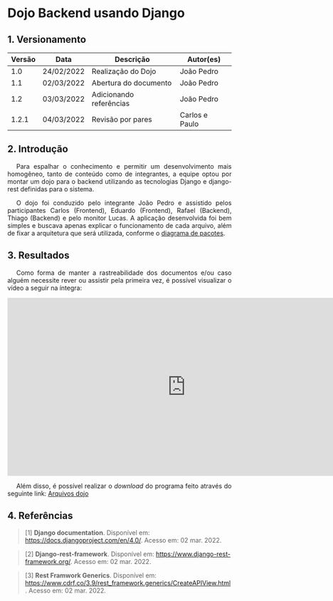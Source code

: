 # Dojo Backend usando Django

## 1. Versionamento

| Versão | Data       | Descrição               | Autor(es)     |
| ------ | ---------- | ----------------------- | -----------   |
| 1.0    | 24/02/2022 | Realização do Dojo      | João Pedro    |
| 1.1    | 02/03/2022 | Abertura do documento   | João Pedro    |
| 1.2    | 03/03/2022 | Adicionando referências | João Pedro    |
| 1.2.1  | 04/03/2022 | Revisão por pares       | Carlos e Paulo|

## 2. Introdução

<p align="justify" style="text-indent: 20px">Para espalhar o conhecimento e permitir um desenvolvimento mais homogêneo, tanto de conteúdo como de integrantes, a equipe optou por montar um dojo para o backend utilizando as tecnologias Django e django-rest definidas para o sistema.</p>
<p align="justify" style="text-indent: 20px">O dojo foi conduzido pelo integrante João Pedro e assistido pelos participantes Carlos (Frontend), Eduardo (Frontend), Rafael (Backend), Thiago (Backend) e pelo monitor Lucas. A aplicação desenvolvida foi bem simples e buscava apenas explicar o funcionamento de cada arquivo, além de fixar a arquitetura que será utilizada, conforme o <a href="../../modelagem/estatica/diagrama_de_pacotes">diagrama de pacotes</a>.</p>

## 3. Resultados

<p align="justify" style="text-indent: 20px">Como forma de manter a rastreabilidade dos documentos e/ou caso alguém necessite rever ou assistir pela primeira vez, é possível visualizar o vídeo a seguir na íntegra:</p>
<iframe width="800" height="400" src="https://www.youtube.com/embed/hatJ4TQ58BY" title="YouTube video player" frameborder="0" allow="accelerometer; autoplay; clipboard-write; encrypted-media; gyroscope; picture-in-picture" allowfullscreen></iframe>

<p align="justify" style="text-indent: 20px">Além disso, é possível realizar o <i>download</i> do programa feito através do seguinte link: <a href="https://drive.google.com/file/d/1fj_ce7Ognbadj88JV5P_C8T4sUW0CKzy/view?usp=sharing">Arquivos dojo</a></p>

## 4. Referências

> [1] **Django documentation**. Disponível em: <a href="https://docs.djangoproject.com/en/4.0/">https://docs.djangoproject.com/en/4.0/</a>. Acesso em: 02 mar. 2022.

> [2] **Django-rest-framework**. Disponível em: <a href="https://www.django-rest-framework.org/">https://www.django-rest-framework.org/</a>. Acesso em: 02 mar. 2022.

> [3] **Rest Framwork Generics**. Disponível em: <a href="https://www.cdrf.co/3.9/rest_framework.generics/CreateAPIView.html">https://www.cdrf.co/3.9/rest_framework.generics/CreateAPIView.html</a>. Acesso em: 02 mar. 2022.

